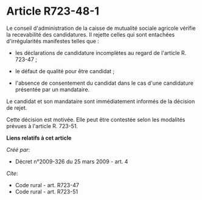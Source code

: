 # Article R723-48-1

Le conseil d'administration de la caisse de mutualité sociale agricole vérifie la recevabilité des candidatures. Il rejette
celles qui sont entachées d'irrégularités manifestes telles que :

- les déclarations de candidature incomplètes au regard de l'article R. 723-47 ;

- le défaut de qualité pour être candidat ;

- l'absence de consentement du candidat dans le cas d'une candidature présentée par un mandataire. 

Le candidat et son mandataire sont immédiatement informés de la décision de rejet. 

Cette décision est motivée. Elle peut être contestée selon les modalités prévues à l'article R. 723-51.

**Liens relatifs à cet article**

_Créé par_:

  - Décret n°2009-326 du 25 mars 2009 - art. 4

_Cite_:

  - Code rural - art. R723-47
  - Code rural - art. R723-51

